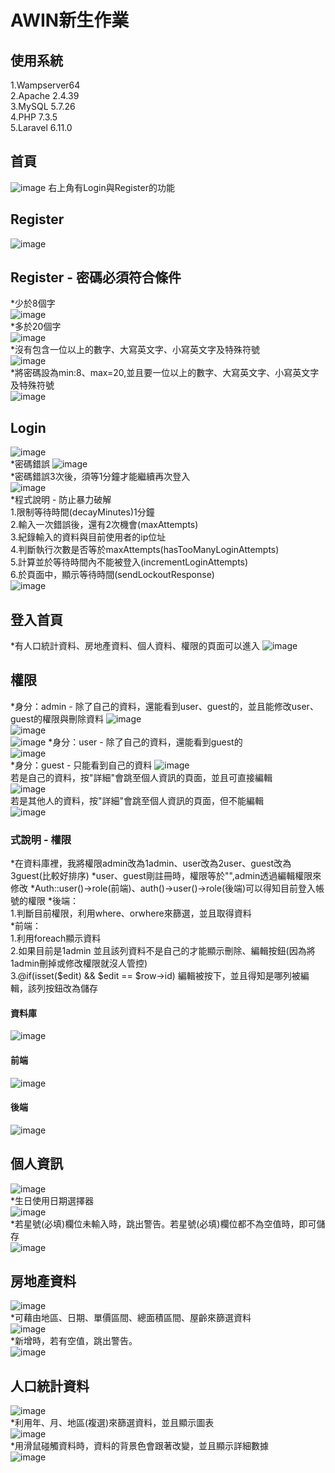 # AWIN新生作業  
## 使用系統  
1.Wampserver64  
2.Apache 2.4.39  
3.MySQL 5.7.26  
4.PHP 7.3.5  
5.Laravel 6.11.0  

## 首頁  
![image](https://github.com/diana8772/homebuy/blob/master/public/image/welcome頁面.png)
右上角有Login與Register的功能  

## Register  
![image](https://github.com/diana8772/homebuy/blob/master/public/image/register頁面.png)
## Register - 密碼必須符合條件  
*少於8個字  
![image](https://github.com/diana8772/homebuy/blob/master//public/image/register_少於8位數.png)  
*多於20個字  
![image](https://github.com/diana8772/homebuy/blob/master/public/image/register_多於20位數.png)  
*沒有包含一位以上的數字、大寫英文字、小寫英文字及特殊符號  
![image](https://github.com/diana8772/homebuy/blob/master/public/image/register_格式不對.png)  
*將密碼設為min:8、max=20,並且要一位以上的數字、大寫英文字、小寫英文字及特殊符號  
![image](https://github.com/diana8772/homebuy/blob/master/public/image/register_規則.png)  

## Login  
![image](https://github.com/diana8772/homebuy/blob/master/public/image/login頁面.png)  
*密碼錯誤
![image](https://github.com/diana8772/homebuy/blob/master/public/image/login_密碼錯誤.png)  
*密碼錯誤3次後，須等1分鐘才能繼續再次登入  
![image](https://github.com/diana8772/homebuy/blob/master/public/image/login_密碼輸入錯誤超過3次.png)  
*程式說明 - 防止暴力破解  
1.限制等待時間(decayMinutes)1分鐘  
2.輸入一次錯誤後，還有2次機會(maxAttempts)  
3.紀錄輸入的資料與目前使用者的ip位址  
4.判斷執行次數是否等於maxAttempts(hasTooManyLoginAttempts)  
5.計算並於等待時間內不能被登入(incrementLoginAttempts)  
6.於頁面中，顯示等待時間(sendLockoutResponse)  
![image](https://github.com/diana8772/homebuy/blob/master/public/image/login_登入次數規則.png)  

## 登入首頁
*有人口統計資料、房地產資料、個人資料、權限的頁面可以進入
![image](https://github.com/diana8772/homebuy/blob/master/public/image/home頁面.png)  

## 權限  
*身分：admin - 除了自己的資料，還能看到user、guest的，並且能修改user、guest的權限與刪除資料
![image](https://github.com/diana8772/homebuy/blob/master/public/image/authority的頁面admin.png)  
![image](https://github.com/diana8772/homebuy/blob/master/public/image/authority_編輯權限.png)  
![image](https://github.com/diana8772/homebuy/blob/master/public/image/authority_刪除確認.png)
*身分：user - 除了自己的資料，還能看到guest的  
![image](https://github.com/diana8772/homebuy/blob/master/public/image/authority的頁面user.png)  
*身分：guest - 只能看到自己的資料
![image](https://github.com/diana8772/homebuy/blob/master/public/image/authority的頁面guest.png)    
若是自己的資料，按"詳細"會跳至個人資訊的頁面，並且可直接編輯  
![image](https://github.com/diana8772/homebuy/blob/master/public/image/person的頁面.png)  
若是其他人的資料，按"詳細"會跳至個人資訊的頁面，但不能編輯  
![image](https://github.com/diana8772/homebuy/blob/master/public/image/authority_詳細.png)  
### 式說明 - 權限
*在資料庫裡，我將權限admin改為1admin、user改為2user、guest改為3guest(比較好排序)
*user、guest剛註冊時，權限等於"",admin透過編輯權限來修改
*Auth::user()->role(前端)、auth()->user()->role(後端)可以得知目前登入帳號的權限
*後端：  
  1.判斷目前權限，利用where、orwhere來篩選，並且取得資料  
*前端：  
  1.利用foreach顯示資料  
  2.如果目前是1admin 並且該列資料不是自己的才能顯示刪除、編輯按鈕(因為將1admin刪掉或修改權限就沒人管控)  
  3.@if(isset($edit) && $edit == $row->id) 編輯被按下，並且得知是哪列被編輯，該列按鈕改為儲存  
#### 資料庫
![image](https://github.com/diana8772/homebuy/blob/master/public/image/資料庫user.png)  
#### 前端
![image](https://github.com/diana8772/homebuy/blob/master/public/image/authority_權限程式.png)  
#### 後端
![image](https://github.com/diana8772/homebuy/blob/master/public/image/authority_權限程式contoller.png)  


## 個人資訊
![image](https://github.com/diana8772/homebuy/blob/master/public/image/person的頁面.png)  
*生日使用日期選擇器  
![image](https://github.com/diana8772/homebuy/blob/master/public/image/person_日期選擇.png)  
*若星號(必填)欄位未輸入時，跳出警告。若星號(必填)欄位都不為空值時，即可儲存  
![image](https://github.com/diana8772/homebuy/blob/master/public/image/person_儲存空值.png)  


## 房地產資料  
![image](https://github.com/diana8772/homebuy/blob/master/public/image/estate的頁面.png)  
*可藉由地區、日期、單價區間、總面積區間、屋齡來篩選資料  
![image](https://github.com/diana8772/homebuy/blob/master/public/image/estate_篩選.png)  
*新增時，若有空值，跳出警告。  
![image](https://github.com/diana8772/homebuy/blob/master/public/image/estate_新增空值.png)  

## 人口統計資料  
![image](https://github.com/diana8772/homebuy/blob/master/public/image/demographics的頁面.png)  
*利用年、月、地區(複選)來篩選資料，並且顯示圖表  
![image](https://github.com/diana8772/homebuy/blob/master/public/image/demographics複選.png)  
*用滑鼠碰觸資料時，資料的背景色會跟著改變，並且顯示詳細數據  
![image](https://github.com/diana8772/homebuy/blob/master/public/image/demographics_碰資料.png)  
